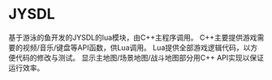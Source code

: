 # JYSDL

基于游泳的鱼开发的JYSDL的lua模块，由C++主程序调用。
C++主要提供游戏需要的视频/音乐/键盘等API函数，供Lua调用。
Lua提供全部游戏逻辑代码，以方便代码的修改与测试。
显示主地图/场景地图/战斗地图部分用C++ API实现以保证运行效率。
